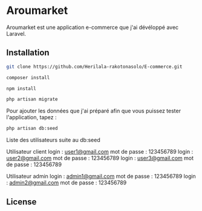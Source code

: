 # Aroumarket
Aroumarket est une application e-commerce que j'ai dévéloppé avec Laravel.

## Installation

```bash
git clone https://github.com/Herilala-rakotonasolo/E-commerce.git
```

```bash
composer install
```

```bash
npm install
```

```bash
php artisan migrate
```

Pour ajouter les données que j'ai préparé afin que vous puissez tester l'application, tapez :

```bash
php artisan db:seed
```

Liste des utilisateurs suite au db:seed

Utilisateur client</li>
    login : user1@gmail.com  mot de passe : 123456789
    login : user2@gmail.com  mot de passe : 123456789
    login : user3@gmail.com  mot de passe : 123456789

Utilisateur admin</li>
    login : admin1@gmail.com  mot de passe : 123456789
    login : admin2@gmail.com  mot de passe : 123456789

## License
